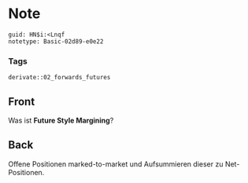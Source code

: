 # Note
```
guid: HN$i:<Lnqf
notetype: Basic-02d89-e0e22
```

### Tags
```
derivate::02_forwards_futures
```

## Front
Was ist <b>Future Style Margining</b>?

## Back
Offene Positionen marked-to-market und Aufsummieren dieser zu Net-Positionen.
